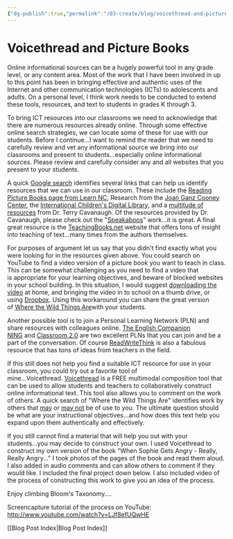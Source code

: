 ```yaml
---
{"dg-publish":true,"permalink":"/03-create/blog/voicethread-and-picture-books/","title":"Voicethread and Picture Books","tags":["icts","new-literacies","picture-books"]}
---
```


# Voicethread and Picture Books

Online informational sources can be a hugely powerful tool in any grade level, or any content area. Most of the work that I have been involved in up to this point has been in bringing effective and authentic uses of the Internet and other communication technologies (ICTs) to adolescents and adults. On a personal level, I think work needs to be conducted to extend these tools, resources, and text to students in grades K through 3.

To bring ICT resources into our classrooms we need to acknowledge that there are numerous resources already online. Through some effective online search strategies, we can locate some of these for use with our students. Before I continue...I want to remind the reader that we need to carefully review and vet any informational source we bring into our classrooms and present to students...especially online informational sources. Please review and carefully consider any and all websites that you present to your students.

A quick [Google search](http://lmgtfy.com/?q=online+picture+book+resources) identifies several links that can help us identify resources that we can use in our classroom. These include the [Reading Picture Books page from Learn NC](http://www.learnnc.org/lp/pages/670), Research from the [Joan Ganz Cooney Center](http://www.joanganzcooneycenter.org/Reports.html), the [International Children's Digital Library](http://en.childrenslibrary.org/), and a [multitude of resources](http://www.drscavanaugh.org/ebooks/libraries/ebook_libraries.htm) from Dr. Terry Cavanaugh. Of the resources provided by Dr. Cavanaugh, please check out the "[Speakaboos](http://www.speakaboos.com/index)" work...it is great. A final great resource is the [TeachingBooks.net](http://teachingbooks.net/) website that offers tons of insight into teaching of text...many times from the authors themselves.

For purposes of argument let us say that you didn't find exactly what you were looking for in the resources given above. You could search on YouTube to find a video version of a picture book you want to teach in class. This can be somewhat challenging as you need to find a video that is appropriate for your learning objectives, and beware of blocked websites in your school building. In this situation, I would suggest [downloading the video](http://lmgtfy.com/?q=download+youtube+videos) at home, and bringing the video in to school on a thumb drive, or using [Dropbox](https://www.dropbox.com/home). Using this workaround you can share the great version of [Where the Wild Things Are](http://www.youtube.com/watch?v=6cOEFnppm_A)with your students.

Another possible tool is to join a Personal Learning Network (PLN) and share resources with colleagues online. [The English Companion NING](http://englishcompanion.ning.com/) and [Classroom 2.0](http://www.classroom20.com/?xg_source=msg_mes_network) are two excellent PLNs that you can join and be a part of the conversation. Of course [ReadWriteThink](http://www.readwritethink.org/) is also a fabulous resource that has tons of ideas from teachers in the field.

If this still does not help you find a suitable ICT resource for use in your classroom, you could try out a favorite tool of mine...Voicethread. [Voicethread](http://voicethread.com/) is a FREE multimodal composition tool that can be used to allow students and teachers to collaboratively construct online informational text. This tool also allows you to comment on the work of others. A quick search of "Where the Wild Things Are" identifies work by others that [may](http://voicethread.com/?#q+where+the+wild+things+are.b287604.i1510800) or [may not](http://voicethread.com/?#q+where+the+wild+things+are.b699142.i3698084) be of use to you. The ultimate question should be what are your instructional objectives...and how does this text help you expand upon them authentically and effectively.

If you still cannot find a material that will help you out with your students...you may decide to construct your own. I used Voicethread to construct my own version of the book "When Sophie Gets Angry - Really, Really Angry..." I took photos of the pages of the book and read them aloud. I also added in audio comments and can allow others to comment if they would like. I included the final project down below. I also included video of the process of constructing this work to give you an idea of the process.

Enjoy climbing Bloom's Taxonomy.... 

Screencapture tutorial of the process on YouTube: http://www.youtube.com/watch?v=LJf8efUQwHE

[[Blog Post Index\|Blog Post Index]]